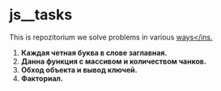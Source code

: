 # js__tasks

This is repozitorium we solve problems in various <ins>ways</ins.
<ol>

<li><b> Каждая четная буква в слове заглавная.</b></li>
<li><b>Данна функция с массивом и количеством чанков.</b></li>
<li><b>Обход объекта и вывод ключей.</b></li>
<li><b>Факториал.</b></li>
</ol>
